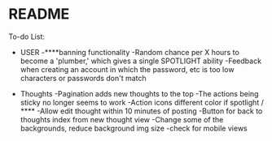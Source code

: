 # README

To-do List:

* USER
-****banning functionality
-Random chance per X hours to become a 'plumber,' which gives a single SPOTLIGHT ability
-Feedback when creating an account in which the password, etc is too low characters or passwords don't match

* Thoughts
-Pagination adds new thoughts to the top
-The actions being sticky no longer seems to work
-Action icons different color if spotlight / ****
-Allow edit thought within 10 minutes of posting
-Button for back to thoughts index from new thought view
-Change some of the backgrounds, reduce background img size
-check for mobile views